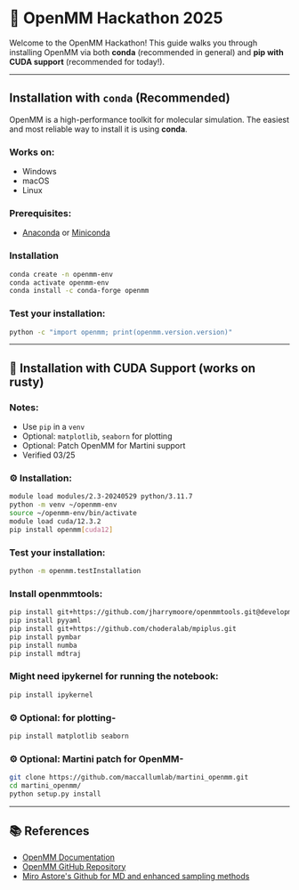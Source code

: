 # 🧬 OpenMM Hackathon 2025

Welcome to the OpenMM Hackathon! This guide walks you through installing OpenMM via both **conda** (recommended in general) and **pip with CUDA support** (recommended for today!).

---

## Installation with `conda` (Recommended)

OpenMM is a high-performance toolkit for molecular simulation. The easiest and most reliable way to install it is using **conda**.

### Works on:
- Windows
- macOS
- Linux

### Prerequisites:
- [Anaconda](https://www.anaconda.com) or [Miniconda](https://docs.conda.io/en/latest/miniconda.html)

### Installation
```bash
conda create -n openmm-env
conda activate openmm-env
conda install -c conda-forge openmm
```

### Test your installation:
```bash
python -c "import openmm; print(openmm.version.version)"
```

---

## 🚀 Installation with CUDA Support (works on rusty)


###  Notes:
- Use `pip` in a `venv`
- Optional: `matplotlib`, `seaborn` for plotting
- Optional: Patch OpenMM for Martini support
- Verified 03/25

### ⚙️ Installation:
```bash
module load modules/2.3-20240529 python/3.11.7
python -m venv ~/openmm-env
source ~/openmm-env/bin/activate
module load cuda/12.3.2
pip install openmm[cuda12]
```

### Test your installation:
```bash
python -m openmm.testInstallation
```

### Install openmmtools:
```bash
pip install git+https://github.com/jharrymoore/openmmtools.git@development
pip install pyyaml
pip install git+https://github.com/choderalab/mpiplus.git
pip install pymbar
pip install numba
pip install mdtraj
```

### Might need ipykernel for running the notebook:
```bash
pip install ipykernel
```


### ⚙️ Optional: for plotting-
```bash
pip install matplotlib seaborn
```

### ⚙️ Optional: Martini patch for OpenMM-
```bash
git clone https://github.com/maccallumlab/martini_openmm.git
cd martini_openmm/
python setup.py install
```

---

## 📚 References

-  [OpenMM Documentation](http://docs.openmm.org)
-  [OpenMM GitHub Repository](https://github.com/openmm/openmm)
-  [Miro Astore's Github for MD and enhanced sampling methods](https://github.com/Miro-Astore/openmm_workflow)
